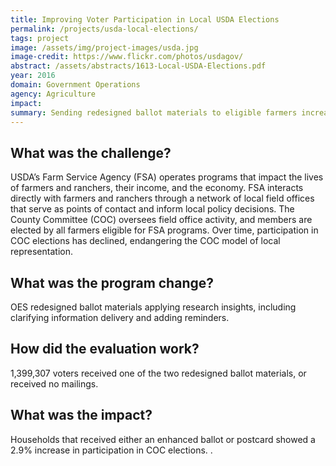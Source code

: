 ```yaml
---
title: Improving Voter Participation in Local USDA Elections
permalink: /projects/usda-local-elections/
tags: project
image: /assets/img/project-images/usda.jpg
image-credit: https://www.flickr.com/photos/usdagov/
abstract: /assets/abstracts/1613-Local-USDA-Elections.pdf
year: 2016
domain: Government Operations
agency: Agriculture
impact:
summary: Sending redesigned ballot materials to eligible farmers increased voter participation by 2.9%.
---
```

## What was the challenge?

USDA’s Farm Service Agency (FSA) operates programs that impact the lives of farmers and ranchers, their income, and the economy. FSA interacts directly with farmers and ranchers through a network of local field offices that serve as points of contact and inform local policy decisions. The County Committee (COC) oversees field office activity, and members are elected by all farmers eligible for FSA programs. Over time, participation in COC elections has declined, endangering the COC model of local representation.

## What was the program change?

OES redesigned ballot materials applying research insights, including clarifying information delivery and adding reminders.

## How did the evaluation work?

1,399,307 voters received one of the two redesigned ballot materials, or received no mailings. 

## What was the impact?

Households that received either an enhanced ballot or postcard showed a 2.9% increase in participation in COC elections. .
